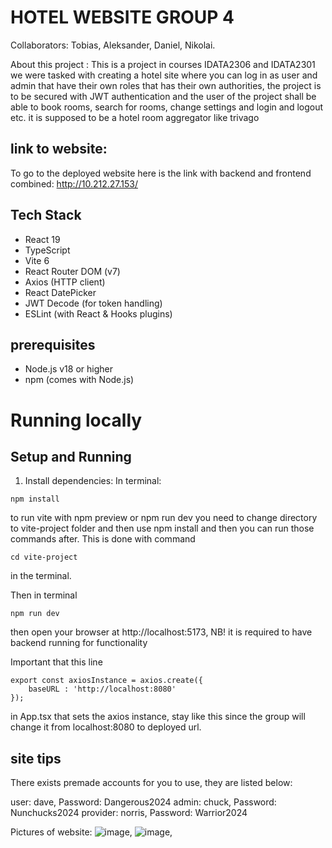 # HOTEL WEBSITE GROUP 4 
Collaborators: Tobias, Aleksander, Daniel, Nikolai.

About this project : This is a project in courses IDATA2306 and IDATA2301 
we were tasked with creating a hotel site where you can log in as user and admin that have their own roles that has their own 
authorities, the project is to be secured with JWT authentication and the user of the project shall be able to book rooms,
search for rooms, change settings and login and logout etc. it is supposed to be a hotel room aggregator like trivago

## link to website:
To go to the deployed website here is the link with backend and frontend combined: http://10.212.27.153/

## Tech Stack
- React 19
- TypeScript
- Vite 6
- React Router DOM (v7)
- Axios (HTTP client)
- React DatePicker
- JWT Decode (for token handling)
- ESLint (with React & Hooks plugins)

## prerequisites
- Node.js v18 or higher
- npm (comes with Node.js)
  
# Running locally
## Setup and Running

1. Install dependencies:
In terminal:
```
npm install
```
to run vite with npm preview or npm run dev you need to change directory to vite-project folder and then use npm install and then you can run those commands after.
This is done with command 
```
cd vite-project
```
in the terminal.

Then in terminal
```
npm run dev
```
then open your browser at http://localhost:5173, NB! it is required to have backend running for functionality

Important that this line 
```
export const axiosInstance = axios.create({
    baseURL : 'http://localhost:8080'
});
```
in App.tsx that sets the axios instance, stay like this since the group will change it from localhost:8080 to deployed url.

## site tips
There exists premade accounts for you to use, they are listed below:
 
user: dave, Password: Dangerous2024
admin: chuck, Password: Nunchucks2024
provider: norris, Password: Warrior2024


Pictures of website:
![image](https://github.com/user-attachments/assets/e8e7d352-ea6d-440d-bb33-9cdae2392e00),
![image](https://github.com/user-attachments/assets/62867bf2-8aa1-442e-aa9e-33fc36a57485),








